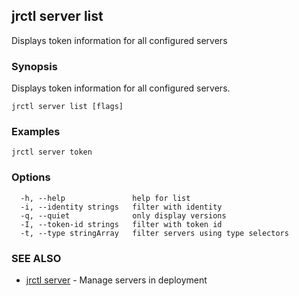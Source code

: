 ## jrctl server list

Displays token information for all configured servers

### Synopsis

Displays token information for all configured servers.

```
jrctl server list [flags]
```

### Examples

```
jrctl server token
```

### Options

```
  -h, --help               help for list
  -i, --identity strings   filter with identity
  -q, --quiet              only display versions
  -I, --token-id strings   filter with token id
  -t, --type stringArray   filter servers using type selectors
```

### SEE ALSO

* [jrctl server](jrctl_server.md)	 - Manage servers in deployment

